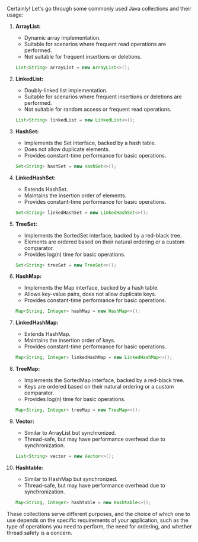 Certainly! Let's go through some commonly used Java collections and their usage:

1. **ArrayList:**
   - Dynamic array implementation.
   - Suitable for scenarios where frequent read operations are performed.
   - Not suitable for frequent insertions or deletions.
   ```java
   List<String> arrayList = new ArrayList<>();
   ```

2. **LinkedList:**
   - Doubly-linked list implementation.
   - Suitable for scenarios where frequent insertions or deletions are performed.
   - Not suitable for random access or frequent read operations.
   ```java
   List<String> linkedList = new LinkedList<>();
   ```

3. **HashSet:**
   - Implements the Set interface, backed by a hash table.
   - Does not allow duplicate elements.
   - Provides constant-time performance for basic operations.
   ```java
   Set<String> hashSet = new HashSet<>();
   ```

4. **LinkedHashSet:**
   - Extends HashSet.
   - Maintains the insertion order of elements.
   - Provides constant-time performance for basic operations.
   ```java
   Set<String> linkedHashSet = new LinkedHashSet<>();
   ```

5. **TreeSet:**
   - Implements the SortedSet interface, backed by a red-black tree.
   - Elements are ordered based on their natural ordering or a custom comparator.
   - Provides log(n) time for basic operations.
   ```java
   Set<String> treeSet = new TreeSet<>();
   ```

6. **HashMap:**
   - Implements the Map interface, backed by a hash table.
   - Allows key-value pairs, does not allow duplicate keys.
   - Provides constant-time performance for basic operations.
   ```java
   Map<String, Integer> hashMap = new HashMap<>();
   ```

7. **LinkedHashMap:**
   - Extends HashMap.
   - Maintains the insertion order of keys.
   - Provides constant-time performance for basic operations.
   ```java
   Map<String, Integer> linkedHashMap = new LinkedHashMap<>();
   ```

8. **TreeMap:**
   - Implements the SortedMap interface, backed by a red-black tree.
   - Keys are ordered based on their natural ordering or a custom comparator.
   - Provides log(n) time for basic operations.
   ```java
   Map<String, Integer> treeMap = new TreeMap<>();
   ```

9. **Vector:**
   - Similar to ArrayList but synchronized.
   - Thread-safe, but may have performance overhead due to synchronization.
   ```java
   List<String> vector = new Vector<>();
   ```

10. **Hashtable:**
    - Similar to HashMap but synchronized.
    - Thread-safe, but may have performance overhead due to synchronization.
    ```java
    Map<String, Integer> hashtable = new Hashtable<>();
    ```

These collections serve different purposes, and the choice of which one to use depends on the specific requirements of your application, such as the type of operations you need to perform, the need for ordering, and whether thread safety is a concern.
